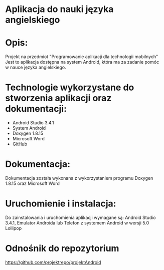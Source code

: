 # Aplikacja do nauki języka angielskiego

# Opis:
Projekt na przedmiot "Programowanie aplikacji dla technologii mobilnych"
Jest to aplikacja dostępna na system Android, która ma za zadanie pomóc w nauce języka angielskiego.

# Technologie wykorzystane do stworzenia aplikacji oraz dokumentacji:
- Android Studio 3.4.1
- System Android
- Doxygen 1.8.15
- Microsoft Word
- GitHub

# Dokumentacja:
Dokumentacja została wykonana z wykorzystaniem programu Doxygen 1.8.15 oraz Microsoft Word

# Uruchomienie i instalacja:
Do zainstalowania i uruchomienia aplikacji wymagane są: Android Studio 3.4.1, Emulator Androida lub Telefon z systemem Android w wersji 5.0 Lollipop

# Odnośnik do repozytorium

https://github.com/projektrepo/projektAndroid
